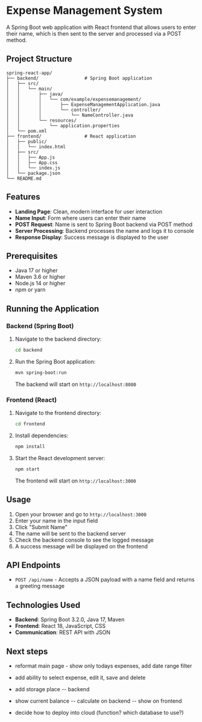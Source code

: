 # Expense Management System

A Spring Boot web application with React frontend that allows users to enter their name, which is then sent to the server and processed via a POST method.

## Project Structure

```
spring-react-app/
├── backend/                 # Spring Boot application
│   ├── src/
│   │   └── main/
│   │       ├── java/
│   │       │   └── com/example/expensemanagement/
│   │       │       ├── ExpenseManagementApplication.java
│   │       │       └── controller/
│   │       │           └── NameController.java
│   │       └── resources/
│   │           └── application.properties
│   └── pom.xml
├── frontend/                # React application
│   ├── public/
│   │   └── index.html
│   ├── src/
│   │   ├── App.js
│   │   ├── App.css
│   │   └── index.js
│   └── package.json
└── README.md
```

## Features

- **Landing Page**: Clean, modern interface for user interaction
- **Name Input**: Form where users can enter their name
- **POST Request**: Name is sent to Spring Boot backend via POST method
- **Server Processing**: Backend processes the name and logs it to console
- **Response Display**: Success message is displayed to the user

## Prerequisites

- Java 17 or higher
- Maven 3.6 or higher
- Node.js 14 or higher
- npm or yarn

## Running the Application

### Backend (Spring Boot)

1. Navigate to the backend directory:
   ```bash
   cd backend
   ```

2. Run the Spring Boot application:
   ```bash
   mvn spring-boot:run
   ```

   The backend will start on `http://localhost:8080`

### Frontend (React)

1. Navigate to the frontend directory:
   ```bash
   cd frontend
   ```

2. Install dependencies:
   ```bash
   npm install
   ```

3. Start the React development server:
   ```bash
   npm start
   ```

   The frontend will start on `http://localhost:3000`

## Usage

1. Open your browser and go to `http://localhost:3000`
2. Enter your name in the input field
3. Click "Submit Name"
4. The name will be sent to the backend server
5. Check the backend console to see the logged message
6. A success message will be displayed on the frontend

## API Endpoints

- `POST /api/name` - Accepts a JSON payload with a name field and returns a greeting message

## Technologies Used

- **Backend**: Spring Boot 3.2.0, Java 17, Maven
- **Frontend**: React 18, JavaScript, CSS
- **Communication**: REST API with JSON


## Next steps

 - reformat main page - show only todays expenses, add date range filter
 - add ability to select expense, edit it, save and delete
 - add storage place
 -- backend
 - show current balance
 -- calculate on backend
 -- show on frontend

 - decide how to deploy into cloud (function? which database to use?)